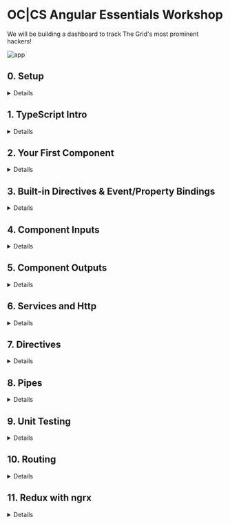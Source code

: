# OC|CS Angular Essentials Workshop

We will be building a dashboard to track The Grid's most prominent hackers!

![app](https://d3vv6lp55qjaqc.cloudfront.net/items/1L023h1U0E3k131X3C2y/Screen%20Shot%202017-08-17%20at%2011.17.47%20AM.png?X-CloudApp-Visitor-Id=2623626&v=43229e13)

## 0. Setup
<details>
  <summary>Details</summary>

### 1. Please install the following on your machine:
  * Node 8.x
  * npm 5.x
  * Angular CLI: `npm install -g @angular/cli`
  * Latest Chrome
  * Latest Chrome Canary (Beta)
  * **highly** recommend downloading Visual Studio Code: https://code.visualstudio.com/
    * install the following extensions:
    * [EditorConfig](https://marketplace.visualstudio.com/items?itemName=EditorConfig.EditorConfig)
    * [TSLint](https://marketplace.visualstudio.com/items?itemName=eg2.tslint)
    * [Angular Language Service](https://marketplace.visualstudio.com/items?itemName=Angular.ng-template)
    * [angular2-inline](https://marketplace.visualstudio.com/items?itemName=natewallace.angular2-inline)
    * [Sass](https://marketplace.visualstudio.com/items?itemName=robinbentley.sass-indented)
    * [vscode-icons](https://marketplace.visualstudio.com/items?itemName=robertohuertasm.vscode-icons)

### 2. Scaffold a new Angular project using the CLI

```bash
ng new occs-workshop --style=scss --routing
```

This adds support for Sass and enables routing.

### 3. Install the following project dependencies:

```bash
cd occs-workshop

npm install semantic-ui-card semantic-ui-input semantic-ui-reset semantic-ui-table npm-run-all json-server faker @types/faker -S
```

Configure the CLI to bundle the Semantic UI dependencies by updating the `styles` in `.angular-cli.json`

```js
"styles": [
  "styles.scss",
  "../node_modules/semantic-ui-table/table.min.css",
  "../node_modules/semantic-ui-reset/reset.min.css",
  "../node_modules/semantic-ui-input/input.min.css",
  "../node_modules/semantic-ui-card/card.min.css"
]
```

### 4. Configure json-server for a quick mock API

  * Grab `db.json` from this repo, and place it at the root of your project
  * Create a `proxy.conf.json` with the following contents:

```json
{
  "/api": {
    "target": "http://localhost:3000",
    "secure": false
  }
}
```

  * Create a `routes.json` with the following contents:

```json
{
  "/api/*": "/$1"
}
```

We have created a new API route `/api`, and the available route is `localhost:3000/api/hackers`. Since running `ng serve` spins up a webpack dev server, we run it with a proxy, so that that when we make a request to something like `localhost:4200/api/hackers`, it will route that to `localhost:3000/api/hackers`.

  * Configure the following `npm` scripts:

```json
"start": "run-p start:server start:client",
"start:client": "ng serve --proxy-config proxy.conf.json --open",
"start:server": "json-server --watch db.json --routes routes.json",
```

### 5. Add some quick styles:

  * Drop `<link href="https://fonts.googleapis.com/css?family=Titillium+Web" rel="stylesheet">` in your index.html
  * Add the following to `styles.scss`

```css
body {
  background-color: #f9f9f9 !important;
  font-size: 15px;
  font-family: 'Titillium Web', sans-serif !important;
}
```

### 6. Run it :boom:
Run `npm start`.

In your browser, `localhost:3000/api/hackers` should display the list of hackers:

![db](https://raw.githubusercontent.com/victormejia/occs-angular-workshop/setup/screenshots/db.png)

Your Angular app will be live at `localhost:4200`:

![app](https://raw.githubusercontent.com/victormejia/occs-angular-workshop/setup/screenshots/start.png)


Your changes should look like this: https://github.com/victormejia/occs-angular-workshop/commit/f62e54aa2ea924d8183687ef18290c81b78807bf
</details>

## 1. TypeScript Intro

<details>
  <summary>Details</summary>

TypeScript is a typed superset of JavaScript. Your current JavaScript code will be understood by TS, and you can sprinkle in types as you'd like. JavaScript has types, but is dynamic and TS allows you to enforce typing at both dev and compile time.

Let's start with the built in types:

### `string`

```js
const name: string = 'Victor';
```

### `number`

```js
function add(x: number, y: number) {
  return x + y;
}
```

### `boolean`

```js
const married: boolean = true;
```

### `Array<T>` or `T[]`

```js
export class ProductListComponent {

  products: string[]

  constructor() {}
}
```

### `any`
You can declare a type to be of `any`:

```js
function clone(src: any) {
  ...
}
```

### `Object`
Or say it's an object:

```js
function clone(src: Object) {
  ...
}
```

## Beyond the basics

### you can specify that functions return a value

```js
function add(x, y): number {
  return x + y
}
```

### Property Initiliazers

Property initializers work out of the box in TS (current at stage-2), and they are used quite often in Angular.

```js
class ProductListComponent {
  products: string[] = ['A', 'B'];

  constructor() {
  }
}
```

### `public/private` modifier in constructor

Giving a modifier to a parameter automatically assigns that as a property on your instance:

```js
class ProductListComponent {
  products: string[] = ['A', 'B'];

  constructor(public http) {
  }

  methodA() {
    // you have access to this.http
  }
}
```

### Interfaces

Interfaces are a powerful way to describe your data. It enforces structure to your models without needlessly creating classes.

```js
interface Hacker {
  id: string;
  name: string;
  inDanger: boolean;
  email?: string;
  password: string;
}

// the following would give an error because "password" is a required property and not optional
const hackerA: Hacker = {
  id: 1,
  name: 'Ron',
  inDanger: false,
}
```

### enums

```js
const enum Directions {
  Up,
  Down,
  Left,
  Right
}

let directions = [Directions.Up, Directions.Down, Directions.Left, Directions.Right]
```

string enum types also supported, although in this case a plain object suffices:

```js
enum ActionType {
  AddUser = 'ADD_USER',
  DeleteUser = 'DELETE_USER',
  RenameUser = 'RENAME_USER',
}
```

vs.

```js
const ActionType = {
  AddUser: 'ADD_USER',
  DeleteUser: 'DELETE_USER',
  RenameUser: 'RENAME_USER'
}
```
</details>

## 2. Your First Component

<details>
  <summary>Details</summary>

Let's generate the app's header component:

```bash
ng generate component header
```

This will automatically generate a component for you with selector `app-header`. Then we can add a property on this component:

```js
export class HeaderComponent implements OnInit {

  title = 'The Grid';

  constructor() { }

  ngOnInit() {
  }

}
```

The template is simple:

```html
<header id="particles">
  <h2>{{ title }}</h2>
</header>
```

and sprinkle some styles on `header.component.scss`

```css
header {
  height: 50px;
  background: #1A2129;
  position: fixed;
  top: 0px;
  width: 100%;
  z-index: 1;

  h2 {
    color: #fff;
    margin: 0;
    padding: 10px;
    position: absolute;
    left: 10px;
  }
}
```

Finally, replace the boilerplate html in `app.component.html`

```html
<app-header></app-header>
<router-outler></router-outlet>
```

Lots going on here. In Angular you can (one-way) data bind properties using the `{{ title }}` syntax. Also, Angular gives you scoped-styled components out of the box!

![scoped styles](https://d3vv6lp55qjaqc.cloudfront.net/items/3V070b1W2p3H2M250A38/Screen%20Shot%202017-08-10%20at%2011.12.45%20AM.png?X-CloudApp-Visitor-Id=b09e9af6ac0bf9f72590951057fdf698&v=326ab08a)

This can be configured by changing the `ViewEncapsulation`:

![view encapsulation](https://d3vv6lp55qjaqc.cloudfront.net/items/0o381o3K1T2v261x1j1C/Screen%20Shot%202017-08-10%20at%2011.13.42%20AM.png?X-CloudApp-Visitor-Id=b09e9af6ac0bf9f72590951057fdf698&v=61ecb08a)

Reference Commit: https://github.com/victormejia/occs-angular-workshop/commit/4c9d640a65448b954656d9362028caf3ffe8c6dc
</details>

## 3. Built-in Directives & Event/Property Bindings

<details>
  <summary>Details</summary>

 Angular has very useful built-in directives. Let's explore them.

 **`*ngIf`**

Conditionally render a component/element.

 ```html
 <span class="loader" *ngIf="loading"></span>
 ```

 **`*ngFor`**

 Render a collection.

```html
<ul>
  <li *ngFor="let contact of contacts">{{contact.name}}</li>
</ul>
```

**`*ngClass`**

Dynamically set and change the CSS classes.

```html
<span class="pulse" [ngClass]="color"></span>
```

```html
<button [ngClass]="{bordered: isBordered}">Submit</button>
```

### Property Bindings

In Angular, you bind properties using `[]`. For instance:

```html
<div [style.background-color]="color"> Uses fixed `color` background</div>
```

### Event Bindings

You bind DOM events using `()`:

```html
<button (click)="validate()">Validate</button>
```

</details>

## 4. Component Inputs

<details>
  <summary>Details</summary>

Let's get to now generating a table of hackers. Start by generating a `hacker-list` component:

```bash
ng generate component hacker-list
```

We will also be configuring the Router. For the root route, we want to render this component, so in `app-routing.module.ts`, import this new component and change the router's config:

```js
import { HackerListComponent } from './hacker-list/hacker-list.component';

const routes: Routes = [
  {
    path: '',
    component: HackerListComponent
  }
];
```

Wrap the `router-outlet` so we can add some styling around it:

```html
<div class="app">
  <div class="content">
    <router-outlet></router-outlet>
  </div>
</div>
```

```css
.app {
  margin-top: 80px;

  .content {
    max-width: 900px;
    padding: 10px;
    margin: 20px auto;
  }
}
```

The `HackerList` component should have a property `hackers` of type `Array<Hacker>`:

```js
hackers: Array<Hacker>;
```

Create a `hacker.model.ts` in `app/core`, which will hold the interface to describe `Hacker` objects

```js
export interface Hacker {
  id: string;
  name: string;
  dob: string;
  address: string;
  cityStateZip: string;
  avatar: string;
  phone: string;
  statusMessage: string;
  status?: string;
  specialty: string;
  ip: string;
  email: string;
  password: string;
}
```

The `?` here tells it that the `status` property will be optional.

In your component, any data fetching/setting should be done in the `OnInit` lifecycle hook (the `ngOnInit` method). Assign the following objects to the the `hackers` property:

```js
{
  id: '0bf594d6-2d36-47de-af83-91c0c816a905',
  name: 'Ignacio',
  dob: '1956-12-07T15:30:00.333Z',
  address: '7269 Bradtke Coves',
  cityStateZip: 'West Cade, Tennessee 36631',
  avatar: 'https://s3.amazonaws.com/uifaces/faces/twitter/ninjad3m0/128.jpg',
  phone: '(367) 277-3869',
  statusMessage: 'We need to back up the digital SSL port!',
  specialty: 'calculating feed',
  ip: '173.68.118.11',
  email: 'Ignacio_Littel.Haag@gmail.com',
  password: 'kxHxzucqwmvV3y9'
},
{
  id: '70dd6f38-fd14-4dfd-bd43-3b07586ce49e',
  name: 'Price',
  dob: '1960-06-01T11:01:12.720Z',
  address: '85066 Ona Shores',
  cityStateZip: 'Cartwrightview, South Carolina 24722',
  avatar: 'https://s3.amazonaws.com/uifaces/faces/twitter/ashocka18/128.jpg',
  phone: '(775) 232-7260',
  statusMessage: 'Use the optical RAM pixel, then you can navigate the online protocol!',
  specialty: 'bypassing pixel',
  ip: '187.154.44.205',
  email: 'Price.Donnelly9_Thompson37@gmail.com',
  password: 'ttRXuJjmsm9NLdG',
  status: 'warning'
}
```

In the component's template, we can now render a table. In the table body, use the `*ngFor` directive to render a row for each hacker. For now, render empty `td` cells.

```html
<table class="ui selectable celled table">
  <thead>
    <tr>
      <th>Status</th>
      <th>Name</th>
      <th>Specialty</th>
      <th>Secret Address</th>
      <th class="phone">Phone</th>
      <th>DOB</th>
      <th>Last Message</th>
    </tr>
  </thead>
  <tbody>
    <tr *ngFor="let hacker of hackers">
      <td></td>
      <td></td>
      <td></td>
      <td></td>
      <td></td>
      <td></td>
      <td></td>
    </tr>
  </tbody>
</table>
```

We could render all the necessary fields here, but let's take a step further a create a component to render the table cells for each hacker.

```bash
ng generate component hacker
```

This component needs an input to render its data. In Angular, inputs to components are denoted by square brackets `[]`:

```html
<app-contact [contact]="contactInfo"></app-contact>
```

Here, we are passing in the `contactInfo` object as the `contact` property on the component.

Update the template of the `Hacker` component to render the data:

```html
<td>{{hacker.status}}</td>
<td>{{hacker.name}}</td>
<td>{{hacker.specialty}}</td>
<td>{{hacker.address}} {{hacker.cityStateZip}}</td>
<td>{{hacker.phone}}</td>
<td>{{hacker.dob}}</td>
<td>{{hacker.statusMessage}}</td>
```

Let's now use this component in the `hacker-list` component:

```html
<tr app-hacker [hacker]="hacker" *ngFor="let hacker of hackers"></tr>`
```

We aren't using the component in the usual `<app-hacker></app-hacker>` way. The reason here is that there really isn't an easy way to replace the wrapper with its contents (think `replace` from Angular 1.x)

![hacker](https://d3vv6lp55qjaqc.cloudfront.net/items/1c0j1u2h3R3Y381k2P2X/%5Bf27e7b49b0038d2ed88665f6084cdad8%5D_Screen+Shot+2017-08-10+at+3.11.41+PM.png?X-CloudApp-Visitor-Id=b09e9af6ac0bf9f72590951057fdf698&v=47fd550a)

To over come this, we can still use the component, except we must update the selector:

```js
selector: '[app-hacker], // tslint:disable-line'
```

The current `tslint` configuration doesn't allow this, so we can suppress this error.

If you've installed the Angular Language Service extension, you'll see an error in your editor:

![error](https://d3vv6lp55qjaqc.cloudfront.net/items/1Y3m3V3i240h2Y0T3E0V/Screen%20Shot%202017-08-10%20at%202.58.54%20PM.png?X-CloudApp-Visitor-Id=b09e9af6ac0bf9f72590951057fdf698&v=f43f648d)

It's giving you a real-time hint, and if you try to run this you'll see this error in your console:

![error](https://d3vv6lp55qjaqc.cloudfront.net/items/021U1C2l1b3E331b1e3t/Screen%20Shot%202017-08-10%20at%203.00.58%20PM.png?X-CloudApp-Visitor-Id=b09e9af6ac0bf9f72590951057fdf698&v=0d0156f2)

We need to tell the component that it has inputs, and we do so by using the `@Input` decorator when declaring the `hacker` property on the `Hacker` component.

```js
@Input() hacker: Hacker;
```

Result:

![result](https://d3vv6lp55qjaqc.cloudfront.net/items/1N3v0I3U1R37160P0I3G/Screen%20Shot%202017-08-10%20at%203.37.10%20PM.png?X-CloudApp-Visitor-Id=b09e9af6ac0bf9f72590951057fdf698&v=9a223d82)

Reference commit: https://github.com/victormejia/occs-angular-workshop/commit/726b65b8c0459517ffbe57c4ea1eabbd0517bc47

**Exercise**

As of now, the status is just text, which is kind of boring. Let's turn that into something more visuallly appealing:

![status](https://d3vv6lp55qjaqc.cloudfront.net/items/1s0z3H1x323a28283j27/Screen%20Recording%202017-08-17%20at%2011.20%20AM.gif?X-CloudApp-Visitor-Id=2623626&v=8c22aeef)

  * Generate a `status` component: `ng generate component status`
  * You will need the following html and css:

```html
<div class="status-pulse">
  <span class="pulse" [ngClass]="color"></span>
  <span class="dot" [ngClass]="color"></span>
</div>
```

```scss
$red: #c0392b;
$green: #27ae60;
$yellow: #f1c40f;

.status-pulse {
  position: relative;
  margin: 0 auto;
  width: 10px;
  height: 10px;

  &:hover {
    cursor: pointer;
  }
}

.pulse {
  width: 10px;
  height: 10px;
  border-radius: 30px;
  position: absolute;

  &.red {
    border: 5px solid $red;
    background-color: $red;
  }

  &.green {
    border: 5px solid $green;
    background-color: $green;
  }

  &.yellow {
    border: 5px solid $yellow;
    background-color: $yellow;
  }
}


.dot {
  background: transparent;
  border-radius: 60px;
  height: 30px;
  width: 30px;
  position: absolute;
  top: -10px;
  left: -10px;
  opacity: 0;
  border-width: 5px;
  border-style: solid;

  &.red {
    border-color: $red;
    animation: pulse 2s ease-out;
    animation-iteration-count: infinite;
  }

  &.green {
    border: 10px solid $green;
  }

  &.yellow {
    border: 10px solid $yellow;
  }
}

@keyframes pulse {
 0% {
    transform: scale(0);
    opacity: 0.0;
 }
 10% {
    transform: scale(0.1);
    opacity: 0.1;
 }
 20% {
    transform: scale(0.2);
    opacity: 0.2;
 }
 30% {
    transform: scale(0.3);
    opacity: 0.3;
 }
 40% {
    transform: scale(0.4);
    opacity: 0.4;
 }
 50% {
    transform: scale(0.5);
    opacity: 0.5;
 }
 60% {
    transform: scale(0.6);
    opacity: 0.6;
 }
 70% {
    transform: scale(0.75);
    opacity: 0.5;
 }
 80% {
    transform: scale(0.8);
    opacity: 0.4;
 }
 90% {
    transform: scale(0.85);
    opacity: 0.2;
 }
 100% {
    transform: scale(0.9);
    opacity: 0.0;
 }
}
```

  * The input to this component should be the hacker's status (warning, safe, danger). When this component is initialized, you should map the status to the correct color so that the correct classes are applied.
    * danger -> red
    * safe -> green
    * warning -> yellow
    * default to green
  * Use this new component in the `HackerComponent`. Usage would be something like this:

```html
<td>
  <app-status [status]="hacker.status"></app-status>
</td>
```

Reference commit: https://github.com/victormejia/occs-angular-workshop/commit/1bae1681d85aea8ad4124c48158d90253a5517a7

</details>

## 5. Component Outputs

<details>
  <summary>Details</summary>

In Angular we use parenthesis `()` to specify action bindings. For instance, if you want to listen for the `click` event on a button, you can do as follows:

```html
<button (click)="handleClick($event)">Submit</button>
```

No `ng-click` or `ngClick` here, just pure DOM API. You bind DOM properties with `[]`, and events with `()`. Simple! The `$event` naming is a convention used, and you have to give it that special name to get the actual event object.

You can defined specific output actions for your components. We will be now defining a search component. It will listen for changes on a search term, and emit and event with that search term. We can start defining its usage as follows:

```html
<app-hacker-search (newSearch)="filterData($event)"><app-hacker-search>
```

`newSearch` is an output from this component, and when triggered, it will call the `filterData` method on the parent component. The `HackerSearch` component can emit any kind of data.

Start by generating a new component:

```bash
ng g c hacker-search
```

Add some markup and some styles:

```html
<div class="ui icon input">
  <input type="text" placeholder="Search..." />
</div>
```

```css
.input {
  width: 300px;

  input {
    font-family: "Titillium Web", sans-serif;
  }
}
```

And you can use this component in the `HackerList` component to make sure things are rendered fine:

```html
<app-hacker-search></app-hacker-search>
```

In the new component, you will need to import the `Output` and `EventEmitter` tokens:

```js
import { Component, OnInit, Output, EventEmitter } from '@angular/core';
```

Next, we can define an emitter on this component:

```js
@Output() newSearch = new EventEmitter<string>();
```

We first need to start listening for `keyup` events from the input element, and we can call a method on the component itself:

```html
<input type="text" placeholder="Search..." (keyup)="handleChange($event)">
```

The `$event` naming is a convention used, and you have to give it that special name to get the actual event object. `handleChange` should be a method on the `HackerSearch` component. In this method, we don't do any filtering of any sort. The only thing we should is output a new event, using the component's custom emitter:

```js
handleChange(event) {
  this.newSearch.emit(event.target.value);
}
```

**Exercise**:
  * listen for the `newSearch` event, which should call a method on the `HackerList` component
  * filter the `this.hackers` list based on the term (search hacker name and status)

Reference Commit: https://github.com/victormejia/occs-angular-workshop/commit/86b497e75cb57936583f3ba63b9944d6914181f5

</details>

## 6. Services and Http

<details>
  <summary>Details</summary>

Angular v4 introduced an awesome new `HttpClient`, which has better typing, and also provides a way to intercept requests and responses in a middleware fashion.

When working with http in Angular, be sure to import the `HttpClientModule` from `@angular/common/http`, and include it in the `imports` of the `NgModule`.

```diff
  // app.module.ts

  import { BrowserModule } from '@angular/platform-browser';
  import { NgModule } from '@angular/core';
+ import { HttpClientModule } from '@angular/common/http';
  import { AppRoutingModule } from './app-routing.module';
  import { AppComponent } from './app.component';
  import { HeaderComponent } from './header/header.component';
  import { HackerListComponent } from './hacker-list/hacker-list.component';
  import { HackerComponent } from './hacker/hacker.component';
  import { HackerSearchComponent } from './hacker-search/hacker-search.component';

  @NgModule({
    declarations: [
      AppComponent,
      HeaderComponent,
      HackerListComponent,
      HackerComponent,
      HackerSearchComponent
    ],
    imports: [
      BrowserModule,
      AppRoutingModule,
+     HttpClientModule
    ],
    providers: [],
    bootstrap: [AppComponent]
  })
  export class AppModule { }
```

We will go ahead and create a `HackerService` where we can house all the calls to interface with our API. Let's place shared services in the `core/services` folder.

```bash
ng generate service core/services/hacker
```

You'll see an error: `WARNING Service is generated but not provided, it must be provided to be used`. This means you have to import it in `app.module.ts` and provide it to your app's module.

```diff
  import { BrowserModule } from '@angular/platform-browser';
  import { NgModule } from '@angular/core';
  import { HttpClientModule } from '@angular/common/http';
  import { AppRoutingModule } from './app-routing.module';
  import { AppComponent } from './app.component';
  import { HeaderComponent } from './header/header.component';
  import { HackerListComponent } from './hacker-list/hacker-list.component';
  import { HackerComponent } from './hacker/hacker.component';
  import { HackerSearchComponent } from './hacker-search/hacker-search.component';
+ import { HackerService } from './core/services/hacker.service';

  @NgModule({
    declarations: [
      AppComponent,
      HeaderComponent,
      HackerListComponent,
      HackerComponent,
      HackerSearchComponent
    ],
    imports: [
      BrowserModule,
      AppRoutingModule,
      HttpClientModule
    ],
+   providers: [HackerService],
    bootstrap: [AppComponent]
  })
  export class AppModule { }
```

In this service, we will inject the `HttpClient`, so we import it and inject it in the constructor. Remember, by giving it the `private` or `public` modifier, TypeScript will automatically assign it as a property on the service instance. The `@Injectable()` decorator allows this service to have injected dependencies.

```js
import { Injectable } from '@angular/core';
import { HttpClient } from '@angular/common/http';

@Injectable()
export class HackerService {

  constructor(private http: HttpClient) { }

  getHackers() {
    return this.http.get(`/api/hackers`);
  }
}
```

Inside the `getHackers` method, we can return the result of calling `get` on the `http` client, which returns an Observable (explained in a bit).

In your `HackerList` component, you can now import and inject the API service. In the `OnInit` hook, use the service to retrieve the data.

```js
import { Hacker } from '../core/hacker.model';
import { HackerService } from '../core/services/hacker.service';

...

export class HackerListComponent implements OnInit {

  hackers: Array<Hacker>;

  constructor(private api: HackerService) { }

  ngOnInit() {
    this.api.getHackers()
      .subscribe(data => {
        this.hackers = data;
      });
  }
}
```

In Angular, calls to the http methods actually return an Observable and not a Promise. You can think of an Observable as a stream of events, emitting values to anyone who has subscribed to it.

You might be getting the error below:

![error](https://d3vv6lp55qjaqc.cloudfront.net/items/1R1q002X2G2d1X1m0a0T/Screen%20Recording%202017-08-15%20at%2002.49%20PM.gif?X-CloudApp-Visitor-Id=2623626&v=0a21fa6f)

We need to tell the `HttpClient` what kind of data the response will be, in this case it will be an array of `Hacker`s. So we simply import `Hacker` and give it the type:

```js
import { Injectable } from '@angular/core';
import { HttpClient } from '@angular/common/http';
import { Hacker } from '../hacker.model';

@Injectable()
export class HackerService {

  constructor(private http: HttpClient) { }

  getHackers() {
    return this.http.get<Hacker[]>('/api/hackers');
  }

}
```

When our request finishes, the stream will emit the response body automatically. If we want the full response, we can tell `HttpClient` by specifying the `observe` option:

```js
getHackers() {
  return this.http.get(`/api/hackers`, { observe: 'response' });
}
```

### Error handling

Your UI should gracefully handle errors, and display data accordingly. To handle errors, add an error handler to your .subscribe() call:

```js
this.api.getHackers()
.subscribe(data => {
  this.hackers = data;
}, (err) => {
  console.log(err);
  this.hackers = [];
});
```
Manually trigger the error by changing the path to an invalid one.

### POST request

Sending data is easy. Simply provide the object you want to send, no need to `JSON.stringify`:

```js
this.http.post('/api/hackers', newHacker)
```

**Exercise**
 * Extend the `getHackers` method on the `HackerService` to take in a search term, and use that search term as the `q` query parameter. `json-server` supports full text search by using `?q=term`
 * Update the `filterData` method on the `HackerList` component to make a call to the updated `getHackers` method. You shouldn't need a duplicate list now, it should update the `hackers` list

 Reference commit: https://github.com/victormejia/occs-angular-workshop/commit/e00201d45fef23d1415839bbb71dddeff4a8be1b

### Intercepting requests

You can intercept requests and responses similar to how Express middleware works. The docs are great on this, check it out: https://angular.io/guide/http#intercepting-all-requests-or-responses
</details>

## 7. Directives

<details>
  <summary>Details</summary>

There are actually 3 kinds of directives in Angular:
  * Components (includes a template)
  * Structural (changing DOM layout, think `*ngIf`)
  * Attribute (changing behavior of element/component)

We've covered components, and now we will briefly cover attribute directives. You can read up on structural directives here: https://angular.io/guide/structural-directives

You want to create attribute directives when you want to add behavior to an element/component. Maybe you want to add keyboard actions to an element, or restrict user input on an input element.

The basic structure for a directive looks like this. It's a simple class decorated with the `@Directive`, and given a selector.

```js
import { Directive } from '@angular/core';

@Directive({
  selector: '[appTextOnly]'
})
export class TextOnlyDirective {

  constructor() { }

}
```

Its usage would then be:

```html
<input appTextOnly type="text" />
```

This would not enhance this basic input with some behavior. Most often in your directive you need access to the element that the directive is being applied on, and you can use `ElementRef` to do so.

```diff
-  import { Directive } from '@angular/core';
+  import { Directive, ElementRef } from '@angular/core';

    @Directive({
      selector: '[appTextOnly]'
    })
    export class TextOnlyDirective {

-     constructor() { }
+     constructor(el: ElementRef) { }

    }
```

The native HTML element is accessible via `this.el.nativeElement`.

### Responding to user events

It is also very useful to be able to react to user events. For instance, for the `app-text-only` directive we may want to react to `keydown` events. We can easily do this by using the `@HostListener` decorator on a method on the directive, and specify what we want the input to have:

```js
import { Directive, HostListener } from '@angular/core';

@Directive({
  selector: '[appTextOnly]'
})
export class TextOnlyDirective {

  constructor() { }

  @HostListener('keydown', ['$event'])
  onKeydown(event) {

  }
}
```

Here `event` would be actual DOM event, so you have access to things like `event.key`, `event.target`, etc.

**Exercise**
 * Generate a new directive, and place it in `core/directives`: `ng generate directive core/directives/text-only`
 * Complete the `TextOnlyDirective` by inspecting `event.key` and checking if it's a number. If so, prevent the default behavior. You can use this regular expression: `const numberRegex = /[0-9]/;`
 * Make sure to include this directive in app module.
 * Use this directive to enhance the `HackerSearch` component so you can't type in numbers.

 Reference Commit: https://github.com/victormejia/occs-angular-workshop/commit/2241955d9fee6f6ef01441a52419723a92e9e566

</details>

## 8. Pipes

<details>
  <summary>Details</summary>

Pipes are used to transform data on the fly and display that in your HTML. Angular has a few built-in pipes, for example the date pipe. Right now the dates aren't displayed in a user-friendly format:

![date](https://d3vv6lp55qjaqc.cloudfront.net/items/3R2D1i1Z3C2Z222P2M0B/Screen%20Shot%202017-08-16%20at%2011.20.12%20AM.png?X-CloudApp-Visitor-Id=2623626&v=015956b8)

But we can easily fix that using the date pipe:

```html
<td>{{hacker.dob | date}}</td>
```

![date](https://d3vv6lp55qjaqc.cloudfront.net/items/2T1c2w152C3x2L2f1W0T/Screen%20Shot%202017-08-16%20at%2011.21.53%20AM.png?X-CloudApp-Visitor-Id=2623626&v=7142ae37)

Note that the `Date` and `Currency` pipes won't work on Safari and older browsers, so you need a polyfill:

```html
<script src="https://cdn.polyfill.io/v2/polyfill.min.js?features=Intl.~locale.en"></script>
```

Say we don't want to download a polyfill, and we want to create our own pipe. The template for a pipe is fairly simple:

```js
import { Pipe, PipeTransform } from '@angular/core';

@Pipe({
  name: 'shortDate'
})
export class ShortDatePipe implements PipeTransform {

  transform(value: any, args?: any): any {
    return null;
  }

}
```

We want to use our pipe as follows:

```html
<td>{{hacker.dob | shortDate}}</td>
```

There are no args, just a value, which in this case will be the data. We can implement our own:

```js
import { Pipe, PipeTransform } from '@angular/core';

@Pipe({
  name: 'shortDate'
})
export class ShortDatePipe implements PipeTransform {

  transform(isoDateString: string): string {
    const date = new Date(isoDateString);

    const month = date.getUTCMonth() + 1;
    const day = date.getUTCDate();
    const year = date.getUTCFullYear();
    const hour = date.getUTCHours();
    const minutes = date.getUTCMinutes();

    const monthDisplay = month < 10 ? '0' + month : month;
    const dayDisplay = day < 10 ? '0' + day : day;

    return `${monthDisplay}/${dayDisplay}/${year}, ${this.getTimeDisplay(hour, minutes)}`;
  }

  getTimeDisplay(hour: number, minute: number) {
    const h = hour % 12;
    const hourDisplay = h < 10 ? '0' + h : h;
    const minuteDisplay = minute < 10 ? '0' + minute : minute;
    const dayPeriod = hour < 12 ? 'am' : 'pm';

    return `${hourDisplay}:${minuteDisplay}${dayPeriod}`;
  }

}
```

And now we have a custom date pipe:

![date](https://d3vv6lp55qjaqc.cloudfront.net/items/0u1Q252Q2i213k3q1d0H/Screen%20Shot%202017-08-16%20at%2011.26.56%20AM.png?X-CloudApp-Visitor-Id=2623626&v=dc6331ce)

Reference commit: https://github.com/victormejia/occs-angular-workshop/commit/ed0c8a95f8fa0776a1d113100eddba5f6eb24dca

</details>

## 9. Unit Testing

<details>
  <summary>Details</summary>

Unit testing Angular apps is a pretty awesome and vast topic. I'm going to actually just point you to my other resource [here](https://github.com/victormejia/angular-testing-workshop), a workshop I gave at [Fluent Conf 2017](https://conferences.oreilly.com/fluent/fl-ca/public/schedule/speaker/197177).

During the workshop we'll spend some time going over this. We will be testing 2 things:
  * `HackerComponent`, testing component inputs and template
  * `HackerService`, testing async actions

By default, running `npm test` (which runs `ng test`) gives you output like this:

![test output](https://d3vv6lp55qjaqc.cloudfront.net/items/2L0y0g3v3u2J0t113Y35/Screen%20Shot%202017-08-16%20at%203.50.59%20PM.png?X-CloudApp-Visitor-Id=2623626&v=f7833e59)

Not very useful output, so let's change that.
  * install `karma-spec-reporter`
  * add `require('karma-spec-reporter')` to the karma plugins
  * change reporters to `reporters: ['spec', 'kjhtml']`
  * change browsers to `browsers: ['ChromeCanaryHeadless']`

Output should be much better now:

![output](https://d3vv6lp55qjaqc.cloudfront.net/items/3Z3L1R393X03330C1U3g/Screen%20Shot%202017-08-16%20at%203.53.56%20PM.png?X-CloudApp-Visitor-Id=2623626&v=0bcaf34c)

Reference commit for `HackerComponent`: https://github.com/victormejia/occs-angular-workshop/commit/eafe27c210056b1d09b7b72a7342cbe04d89bf44

Reference commit for `HackerService`: https://github.com/victormejia/occs-angular-workshop/commit/22a0efef24ce329a542241f81b84b4a99a1b4fa8

</details>

## 10. Routing

<details>
  <summary>Details</summary>

Let's add some functionality now so that when we click on a specific row, the app nagivates to the hacker details.

In the `HackerList` component, first add a click handler to the table row:

```html
<tr app-hacker [hacker]="hacker" *ngFor="let hacker of hackers" (click)="goToDetails(hacker.id)"></tr>
```

In the component, first inject the router:

```js
import { Router } from '@angular/router';
...
constructor(private api: HackerService, private router: Router) { }
```

And now we can implement the `goToDetails` method. We will call the `navigate` method on the router:

```js
goToDetails(id: string) {
  this.router.navigate([`/hackers/${id}`]);
}
```

We need to implement this route. We will render a `HackerDetail` component for this route, so let's generate that.

```bash
ng g c hacker-detail
```

And let's configure the routes:

```js
import { HackerDetailComponent } from './hacker-detail/hacker-detail.component';

const routes: Routes = [
  {
    path: '',
    component: HackerListComponent
  },
  {
    path: 'hackers/:id',
    component: HackerDetailComponent
  }
];
```

In the `HackerDetailComponent` we need to inject the `ActivatedRoute` to get the route params, and obtain the hacker details:

```js
import { Component, OnInit, Input } from '@angular/core';
import { Hacker } from '../core/hacker.model';
import { ActivatedRoute } from '@angular/router';
import { HackerService } from '../core/services/hacker.service';

@Component({
  selector: 'app-hacker-detail',
  templateUrl: './hacker-detail.component.html',
  styleUrls: ['./hacker-detail.component.scss']
})
export class HackerDetailComponent implements OnInit {
  @Input() id: string;
  hacker: Hacker;

  constructor(private api: HackerService, private route: ActivatedRoute) { }

  ngOnInit() {
    this.route.params.subscribe(params => {
      this.id = params['id'];
      this.renderDetails(this.id);
    });
  }

  renderDetails(id: string) {
    this.api.getHackerDetails(id)
      .subscribe((data) => {
        this.hacker = data;
      });
  }
}
```

And the `getHackerDetails` implementation:

```js
getHackerDetails(id: string) {
  return this.http.get<Hacker>(`/api/hackers/${id}`);
}
```

You will need some html:

```html
<div *ngIf="hacker" class="ui card">
  <div class="image">
    <img [src]="hacker.avatar">
  </div>
  <div class="content">
    <p class="header">{{hacker.name}}</p>
    <div class="meta">
      <span class="date">{{hacker.ip}}</span>
      <p class="date">pwd: {{hacker.password}}</p>
    </div>
    <div class="description">
      {{hacker.statusMessage}}
    </div>
  </div>
  <div class="extra content">
    {{hacker.status}}
  </div>
</div>
```

![routing](https://d3vv6lp55qjaqc.cloudfront.net/items/3R28013f370p0n2i3B32/Screen%20Recording%202017-08-17%20at%2011.42%20AM.gif?X-CloudApp-Visitor-Id=2623626&v=30491f3f)

Reference commit: https://github.com/victormejia/occs-angular-workshop/commit/c1b7d5745d273c25fb07b09b6b50d0a241c8f8c3

</details>

## 11. Redux with ngrx

<details>
  <summary>Details</summary>
  TBD
</details>